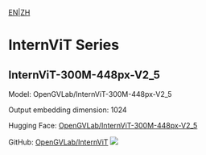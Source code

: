 [EN](README.md)|[ZH](../../../../zh/general_embedding/cross_modal_embedding/internvit_series/README.md)

# InternViT Series

## InternViT-300M-448px-V2_5

Model: OpenGVLab/InternViT-300M-448px-V2_5

Output embedding dimension: 1024

Hugging Face: [OpenGVLab/InternViT-300M-448px-V2_5](https://huggingface.co/OpenGVLab/InternViT-300M-448px-V2_5)

GitHub: [OpenGVLab/InternViT](https://github.com/OpenGVLab/InternVL) ![](https://img.shields.io/github/stars/OpenGVLab/InternVL.svg?style=social) 